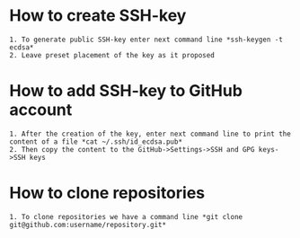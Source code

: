 # How to create SSH-key
    1. To generate public SSH-key enter next command line *ssh-keygen -t ecdsa* 
    2. Leave preset placement of the key as it proposed 
# How to add SSH-key to GitHub account
    1. After the creation of the key, enter next command line to print the content of a file *cat ~/.ssh/id_ecdsa.pub* 
    2. Then copy the content to the GitHub->Settings->SSH and GPG keys->SSH keys 
# How to clone repositories
    1. To clone repositories we have a command line *git clone git@github.com:username/repository.git* 